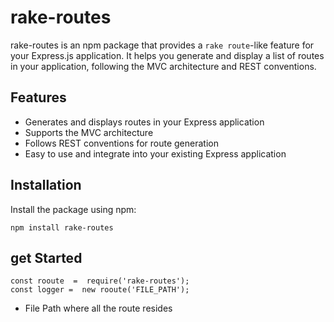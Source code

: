 # rake-routes



rake-routes is an npm package that provides a `rake route`-like feature for your Express.js application. It helps you generate and display a list of routes in your application, following the MVC architecture and REST conventions.

## Features

- Generates and displays routes in your Express application
- Supports the MVC architecture
- Follows REST conventions for route generation
- Easy to use and integrate into your existing Express application

## Installation

Install the package using npm:

```shell
npm install rake-routes
```
## get Started
```shell
const rooute  =  require('rake-routes');
const logger =  new rooute('FILE_PATH');

```
- File Path where all the route resides

